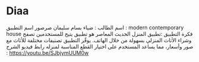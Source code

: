 ﻿# Diaa
اسم الطالب : ضياء بسام سليمان صرصور 
اسم التطبيق : modern contemporary house
فكرة التطبيق :تطبيق المنزل الحديث المعاصر هو تطبيق يتيح للمستخدمين تصفح وشراء الأثاث المنزلي بسهولة من خلال الهاتف. يوفّر التطبيق تصنيفات مختلفة للأثاث مع صور وأسعار، مما يساعد المستخدم على اختيار القطع المناسبة لمنزله
رابط فيديو الشرح : https://youtu.be/SJbjymUUM0w
